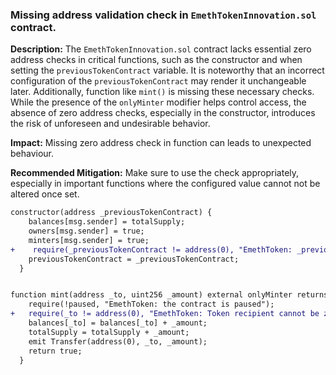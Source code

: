 
### Missing address validation check in `EmethTokenInnovation.sol` contract.

**Description:** The `EmethTokenInnovation.sol` contract lacks essential zero address checks in critical functions, such as the constructor and when setting the `previousTokenContract` variable. It is noteworthy that an incorrect configuration of the `previousTokenContract` may render it unchangeable later. Additionally, function like `mint()` is missing these necessary checks. While the presence of the `onlyMinter` modifier helps control access, the absence of zero address checks, especially in the constructor, introduces the risk of unforeseen and undesirable behavior. 

**Impact:** Missing zero address check in function can leads to unexpected behaviour.

**Recommended Mitigation:** Make sure to use the check appropriately, especially in important functions where the configured value cannot not be altered once set.

```diff
constructor(address _previousTokenContract) {
    balances[msg.sender] = totalSupply;
    owners[msg.sender] = true;
    minters[msg.sender] = true;
+    require(_previousTokenContract != address(0), "EmethToken: _previousTokenContract cannot be zero address");
    previousTokenContract = _previousTokenContract; 
  }


function mint(address _to, uint256 _amount) external onlyMinter returns (bool) {
    require(!paused, "EmethToken: the contract is paused");
+   require(_to != address(0), "EmethToken: Token recipient cannot be zero address")
    balances[_to] = balances[_to] + _amount;
    totalSupply = totalSupply + _amount;
    emit Transfer(address(0), _to, _amount);
    return true;
  }

```
